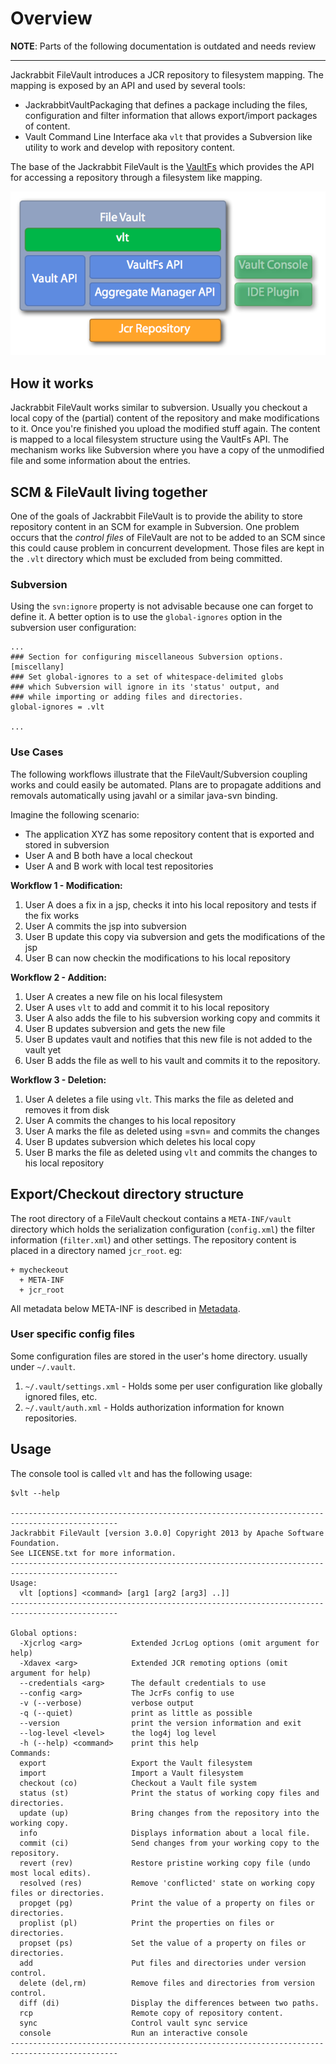 <!--
   Licensed to the Apache Software Foundation (ASF) under one or more
   contributor license agreements.  See the NOTICE file distributed with
   this work for additional information regarding copyright ownership.
   The ASF licenses this file to You under the Apache License, Version 2.0
   (the "License"); you may not use this file except in compliance with
   the License.  You may obtain a copy of the License at

       http://www.apache.org/licenses/LICENSE-2.0

   Unless required by applicable law or agreed to in writing, software
   distributed under the License is distributed on an "AS IS" BASIS,
   WITHOUT WARRANTIES OR CONDITIONS OF ANY KIND, either express or implied.
   See the License for the specific language governing permissions and
   limitations under the License.
-->

Overview
========

**NOTE**: Parts of the following documentation is outdated and needs review
- - - 

Jackrabbit FileVault introduces a JCR repository to filesystem mapping. The mapping is exposed by an API and used by several tools:

* JackrabbitVaultPackaging that defines a package including the files, configuration and filter information that allows export/import packages of content.
* Vault Command Line Interface aka `vlt` that provides a Subversion like utility to work and develop with repository content.

The base of the Jackrabbit FileVault is the [VaultFs](vaultfs.html) which provides the API for accessing a repository through a filesystem like mapping.

![Vault API](vault_api.png?raw=true)

<!-- MACRO{toc} -->

How it works
------------
Jackrabbit FileVault works similar to subversion. Usually you checkout a local copy of the (partial) content of the repository and make modifications to it. Once you're finished you upload the modified stuff again. The content is mapped to a local filesystem structure using the VaultFs API. The mechanism works like Subversion where you have a copy of the unmodified file and some information about the entries.

SCM & FileVault living together
----------------------------------
One of the goals of Jackrabbit FileVault is to provide the ability to store repository content in an SCM for example in Subversion. One problem occurs that the _control files_ of FileVault are not to be added to an SCM since this could cause problem in concurrent development. Those files are kept in the `.vlt` directory which must be excluded from being committed. 

### Subversion

Using the `svn:ignore` property is not advisable because one can forget to define it. A better option is to use the `global-ignores` option in the subversion user configuration:

    ...
    ### Section for configuring miscellaneous Subversion options.
    [miscellany]
    ### Set global-ignores to a set of whitespace-delimited globs
    ### which Subversion will ignore in its 'status' output, and
    ### while importing or adding files and directories.
    global-ignores = .vlt
    
    ...
### Use Cases
The following workflows illustrate that the FileVault/Subversion coupling works and could easily be automated. Plans are to propagate additions and removals automatically using javahl or a similar java-svn binding.

Imagine the following scenario:

* The application XYZ has some repository content that is exported and stored in subversion
* User A and B both have a local checkout
* User A and B work with local test repositories


**Workflow 1 - Modification:**

1. User A does a fix in a jsp, checks it into his local repository and tests if the fix works
2. User A commits the jsp into subversion
3. User B update this copy via subversion and gets the modifications of the jsp
4. User B can now checkin the modifications to his local repository

**Workflow 2 - Addition:**

1. User A creates a new file on his local filesystem
2. User A uses `vlt` to add and commit it to his local repository
3. User A also adds the file to his subversion working copy and commits it
4. User B updates subversion and gets the new file
5. User B updates vault and notifies that this new file is not added to the vault yet
6. User B adds the file as well to his vault and commits it to the repository.

**Workflow 3 - Deletion:**

1. User A deletes a file using `vlt`. This marks the file as deleted and removes it from disk
2. User A commits the changes to his local repository
3. User A marks the file as deleted using =svn= and commits the changes
4. User B updates subversion which deletes his local copy
5. User B marks the file as deleted using `vlt` and commits the changes to his local repository

Export/Checkout directory structure
-----------------------------------
The root directory of a FileVault checkout contains a `META-INF/vault` directory which holds the serialization configuration (`config.xml`) the filter information (`filter.xml`) and other settings. The repository content is placed in a directory named `jcr_root`. eg:

    + mycheckeout
      + META-INF
      + jcr_root

All metadata below META-INF is described in [Metadata](metadata.html).

### User specific config files 
Some configuration files are stored in the user's home directory. usually under `~/.vault`.

1. `~/.vault/settings.xml` - Holds some per user configuration like globally ignored files, etc.
1. `~/.vault/auth.xml` - Holds authorization information for known repositories.

Usage
-----
The console tool is called `vlt` and has the following usage:

    $vlt --help
    
    ----------------------------------------------------------------------------------------------
    Jackrabbit FileVault [version 3.0.0] Copyright 2013 by Apache Software Foundation.
    See LICENSE.txt for more information.
    ----------------------------------------------------------------------------------------------
    Usage:
      vlt [options] <command> [arg1 [arg2 [arg3] ..]]
    ----------------------------------------------------------------------------------------------
    
    Global options:
      -Xjcrlog <arg>           Extended JcrLog options (omit argument for help)
      -Xdavex <arg>            Extended JCR remoting options (omit argument for help)
      --credentials <arg>      The default credentials to use
      --config <arg>           The JcrFs config to use
      -v (--verbose)           verbose output
      -q (--quiet)             print as little as possible
      --version                print the version information and exit
      --log-level <level>      the log4j log level
      -h (--help) <command>    print this help
    Commands:
      export                   Export the Vault filesystem
      import                   Import a Vault filesystem
      checkout (co)            Checkout a Vault file system
      status (st)              Print the status of working copy files and directories.
      update (up)              Bring changes from the repository into the working copy.
      info                     Displays information about a local file.
      commit (ci)              Send changes from your working copy to the repository.
      revert (rev)             Restore pristine working copy file (undo most local edits).
      resolved (res)           Remove 'conflicted' state on working copy files or directories.
      propget (pg)             Print the value of a property on files or directories.
      proplist (pl)            Print the properties on files or directories.
      propset (ps)             Set the value of a property on files or directories.
      add                      Put files and directories under version control.
      delete (del,rm)          Remove files and directories from version control.
      diff (di)                Display the differences between two paths.
      rcp                      Remote copy of repository content.
      sync                     Control vault sync service
      console                  Run an interactive console
    ----------------------------------------------------------------------------------------------
